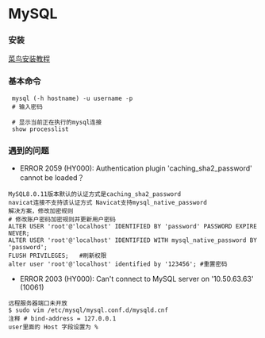 # MySQL

### 安装
[菜鸟安装教程](https://www.runoob.com/w3cnote/windows10-mysql-installer.html)



### 基本命令

```shell
 mysql (-h hostname) -u username -p 
 # 输入密码

 # 显示当前正在执行的mysql连接
 show processlist
```

### 遇到的问题
- ERROR 2059 (HY000): Authentication plugin 'caching_sha2_password' cannot be loaded？
```shell
MySQL8.0.11版本默认的认证方式是caching_sha2_password 
navicat连接不支持该认证方式 Navicat支持mysql_native_password
解决方案，修改加密规则
# 修改账户密码加密规则并更新用户密码
ALTER USER 'root'@'localhost' IDENTIFIED BY 'password' PASSWORD EXPIRE NEVER;
ALTER USER 'root'@'localhost' IDENTIFIED WITH mysql_native_password BY 'password'; 
FLUSH PRIVILEGES;   #刷新权限 
alter user 'root'@'localhost' identified by '123456'; #重置密码
```

- ERROR 2003 (HY000): Can't connect to MySQL server on '10.50.63.63' (10061)
```shell
远程服务器端口未开放
$ sudo vim /etc/mysql/mysql.conf.d/mysqld.cnf
注释 # bind-address = 127.0.0.1
user里面的 Host 字段设置为 %
```

